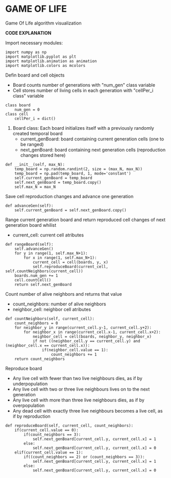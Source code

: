 # GAME OF LIFE
Game Of Life algorithm visualization

**CODE EXPLANATION**

Import necessary modules:
```
import numpy as np
import matplotlib.pyplot as plt
import matplotlib.animation as animation
import matplotlib.colors as mcolors
```
Defin board and cell objects
- Board counts number of generations with "num_gen" class variable
- Cell stores number of living cells in each generation with "cellPer_i class" variable
```
class board
    num_gen = 0
class cell
    cellPer_i = dict()
```
1. Board class:
Each board initializes itself with a previously randomly created temporal board
   - current_genBoard: board containing current generation cells (one to be ranged)
   - next_genBoard: board containing next generation cells (reproduction changes stored here)
```
def __init__(self, max_N):
    temp_board = np.random.randint(2, size = (max_N, max_N))
    temp_board = np.pad(temp_board, 1, mode='constant')
    self.current_genBoard = temp_board
    self.next_genBoard = temp_board.copy()
    self.max_N = max_N
```
Save cell reproduction changes and advance one generation
```
def advanceGen(self):
    self.current_genBoard = self.next_genBoard.copy()
```
Range current generation board and return reproduced cell changes of next generation board whilist
   - current_cell: current cell atributes
```
def rangeBoard(self):
    self.advanceGen()
    for y in range(1, self.max_N+1):
        for x in range(1, self.max_N+1):
            current_cell = cell(boards, y, x)
            self.reproduceBoard(current_cell, self.countNeighbors(current_cell))
    boards.num_gen += 1
    cell.countCell()
    return self.next_genBoard
```
Count number of alive neighbors and returns that value
   - count_neighbors: number of alive neighbors
   - neighbor_cell: neighbor cell atributes
```
def countNeighbors(self, current_cell):
    count_neighbors = 0
    for neighbor_y in range(current_cell.y-1, current_cell.y+2):
        for neighbor_x in range(current_cell.x-1, current_cell.x+2):
            neighbor_cell = cell(boards, neighbor_y, neighbor_x)
            if not ((neighbor_cell.y == current_cell.y) and (neighbor_cell.x == current_cell.x)):
                if(neighbor_cell.value == 1):
                    count_neighbors += 1
    return count_neighbors
```
Reproduce board
   - Any live cell with fewer than two live neighbours dies, as if by underpopulation
   - Any live cell with two or three live neighbours lives on to the next generation
   - Any live cell with more than three live neighbours dies, as if by overpopulation
   - Any dead cell with exactly three live neighbours becomes a live cell, as if by reproduction
```
def reproduceBoard(self, current_cell, count_neighbors):
    if(current_cell.value == 0):
        if(count_neighbors == 3):
            self.next_genBoard[current_cell.y, current_cell.x] = 1
        else:
            self.next_genBoard[current_cell.y, current_cell.x] = 0
    elif(current_cell.value == 1):
        if((count_neighbors == 2) or (count_neighbors == 3)):
            self.next_genBoard[current_cell.y, current_cell.x] = 1
        else:
            self.next_genBoard[current_cell.y, current_cell.x] = 0
```
